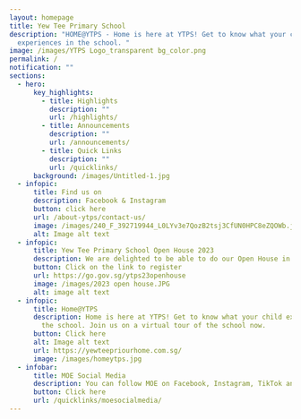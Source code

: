 ```yaml
---
layout: homepage
title: Yew Tee Primary School
description: "HOME@YTPS - Home is here at YTPS! Get to know what your child
  experiences in the school. "
image: /images/YTPS Logo_transparent bg_color.png
permalink: /
notification: ""
sections:
  - hero:
      key_highlights:
        - title: Highlights
          description: ""
          url: /highlights/
        - title: Announcements
          description: ""
          url: /announcements/
        - title: Quick Links
          description: ""
          url: /quicklinks/
      background: /images/Untitled-1.jpg
  - infopic:
      title: Find us on
      description: Facebook & Instagram
      button: click here
      url: /about-ytps/contact-us/
      image: /images/240_F_392719944_L0LYv3e7QozB2tsj3CfUN0HPC8eZQOWb.jpg
      alt: Image alt text
  - infopic:
      title: Yew Tee Primary School Open House 2023
      description: We are delighted to be able to do our Open House in person this year.
      button: Click on the link to register
      url: https://go.gov.sg/ytps23openhouse
      image: /images/2023 open house.JPG
      alt: image alt text
  - infopic:
      title: Home@YTPS
      description: Home is here at YTPS! Get to know what your child experiences in
        the school. Join us on a virtual tour of the school now.
      button: Click here
      alt: Image alt text
      url: https://yewteepriourhome.com.sg/
      image: /images/homeytps.jpg
  - infobar:
      title: MOE Social Media
      description: You can follow MOE on Facebook, Instagram, TikTok and Twitter
      button: Click here
      url: /quicklinks/moesocialmedia/
---
```

